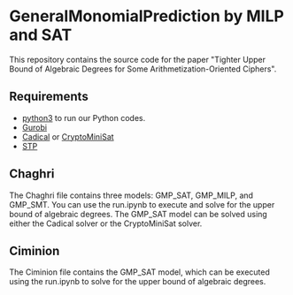 # GeneralMonomialPrediction by MILP and SAT

This repository contains the source code for the paper "Tighter Upper Bound of Algebraic Degrees for Some Arithmetization-Oriented Ciphers".

## Requirements 

- [python3](https://www.python.org/downloads/) to run our Python codes.
- [Gurobi](https://www.gurobi.com/)
- [Cadical](https://github.com/arminbiere/cadical) or [CryptoMiniSat](https://github.com/msoos/cryptominisat)
- [STP](https://github.com/stp/stp)

## Chaghri

The Chaghri file contains three models: GMP_SAT, GMP_MILP, and GMP_SMT. You can use the run.ipynb to execute and solve for the upper bound of algebraic degrees. The GMP_SAT model can be solved using either the Cadical solver or the CryptoMiniSat solver.

## Ciminion

The Ciminion file contains the GMP_SAT model, which can be executed using the run.ipynb to solve for the upper bound of algebraic degrees.